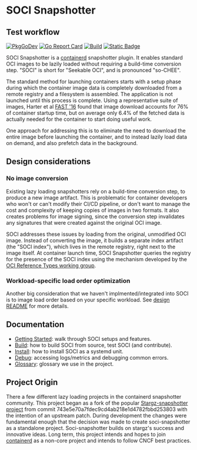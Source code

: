 # SOCI Snapshotter

## Test workflow

[![PkgGoDev](https://pkg.go.dev/badge/github.com/awslabs/soci-snapshotter)](https://pkg.go.dev/github.com/awslabs/soci-snapshotter)
[![Go Report Card](https://goreportcard.com/badge/github.com/awslabs/soci-snapshotter)](https://goreportcard.com/report/github.com/awslabs/soci-snapshotter)
[![Build](https://github.com/awslabs/soci-snapshotter/actions/workflows/build.yml/badge.svg)](https://github.com/awslabs/soci-snapshotter/actions/workflows/build.yml)
[![Static Badge](https://img.shields.io/badge/Website-Benchmarks-blue)](https://awslabs.github.io/soci-snapshotter/dev/benchmarks/)

SOCI Snapshotter is a [containerd](https://github.com/containerd/containerd)
snapshotter plugin. It enables standard OCI images to be lazily loaded without
requiring a build-time conversion step. "SOCI" is short for "Seekable OCI", and is
pronounced "so-CHEE".

The standard method for launching containers starts with a setup phase during which the
container image data is completely downloaded from a remote registry and a filesystem is assembled.
The application is not launched until this process is complete. Using a representative suite of images,
Harter et al [FAST '16](https://www.usenix.org/node/194431) found that image download accounts for 76%
of container startup time, but on average only 6.4% of the fetched data is actually needed for the
container to start doing useful work.

One approach for addressing this is to eliminate the need to download the entire image before launching
the container, and to instead lazily load data on demand, and also prefetch data in the background.

## Design considerations

### No image conversion

Existing lazy loading snapshotters rely on a build-time conversion step, to produce a new image artifact.
This is problematic for container developers who won't or can't modify their CI/CD pipeline, or don't
want to manage the cost and complexity of keeping copies of images in two formats. It also creates
problems for image signing, since the conversion step invalidates any signatures that were created against
the original OCI image.

SOCI addresses these issues by loading from the original, unmodified OCI image. Instead of
converting the image, it builds a separate index artifact (the "SOCI index"), which lives
in the remote registry, right next to the image itself. At container launch time,
SOCI Snapshotter queries the registry for the presence of the SOCI index using the mechanism
developed by the [OCI Reference Types working group](https://github.com/opencontainers/wg-reference-types).

### Workload-specific load order optimization

Another big consideration that we haven't implmented/integrated
into SOCI is to image load order based on your specific workload. See [design README](./docs/design-docs/README.md#workload-specific-load-order-optimization)
for more details.

## Documentation

- [Getting Started](docs/getting-started.md): walk through SOCI setups and features.
- [Build](docs/build.md): how to build SOCI from source, test SOCI (and contribute).
- [Install](docs/install.md): how to install SOCI as a systemd unit.
- [Debug](docs/debug.md): accessing logs/metrics and debugging common errors.
- [Glossary](docs/glossary.md): glossary we use in the project.

## Project Origin

There a few different lazy loading projects in the containerd snapshotter community.  This project began as a
fork of the popular [Stargz-snapshotter project](https://github.com/containerd/stargz-snapshotter) from
commit 743e5e70a7fdec9cd4ab218e1d4782fbbd253803 with the intention of an upstream patch.  During development
the changes were fundamental enough that the decision was made to create soci-snapshotter as a standalone
project.  Soci-snapshotter builds on stargz's success and innovative ideas.  Long term, this project intends
and hopes to join [containerd](https://github.com/containerd/containerd) as a non-core project and intends to
follow CNCF best practices.
